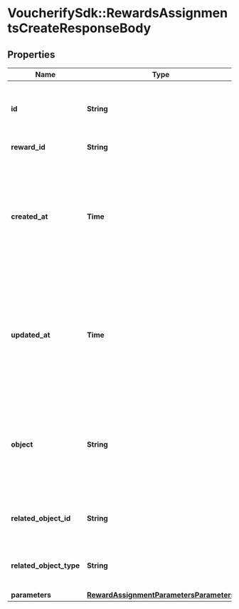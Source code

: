# VoucherifySdk::RewardsAssignmentsCreateResponseBody

## Properties

| Name | Type | Description | Notes |
| ---- | ---- | ----------- | ----- |
| **id** | **String** | Unique reward assignment ID, assigned by Voucherify. | [optional] |
| **reward_id** | **String** | Associated reward ID. | [optional] |
| **created_at** | **Time** | Timestamp representing the date and time when the reward assignment was created. The value is shown in the ISO 8601 format. | [optional] |
| **updated_at** | **Time** | Timestamp representing the date and time when the reward assignment was updated. The value is shown in the ISO 8601 format. | [optional] |
| **object** | **String** | The type of the object represented by the JSON. This object stores information about the reward assignment. | [optional][default to &#39;reward_assignment&#39;] |
| **related_object_id** | **String** | Related object ID to which the reward was assigned. | [optional] |
| **related_object_type** | **String** | Related object type to which the reward was assigned. | [optional][default to &#39;campaign&#39;] |
| **parameters** | [**RewardAssignmentParametersParameters**](RewardAssignmentParametersParameters.md) |  | [optional] |

